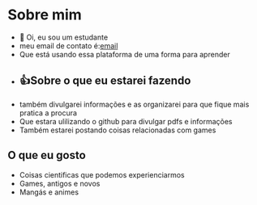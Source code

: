  # Sobre mim
- 👋 Oi, eu sou um estudante 
-  meu email de contato é:[email](victoroliveiram327@gmail.com)
- Que está usando essa plataforma de uma forma para aprender
- ## :+1:Sobre o que eu estarei fazendo
- também divulgarei informações e as organizarei para que fique mais pratica a procura
- Que estara ulilizando o github para divulgar pdfs e informações
- Também estarei postando coisas relacionadas com games
 ## O que eu gosto
 - Coisas cientificas que podemos experienciarmos
 - Games, antigos e novos
 - Mangás e animes
